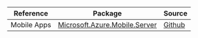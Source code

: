 | Reference | Package | Source |
|---|---|---|
|Mobile Apps|[Microsoft.Azure.Mobile.Server](https://www.nuget.org/packages/Microsoft.Azure.Mobile.Server)|[Github](https://github.com/Azure/azure-sdk-for-net)|

